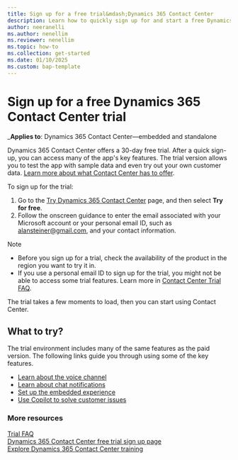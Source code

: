 ```yaml
---
title: Sign up for a free trial&mdash;Dynamics 365 Contact Center
description: Learn how to quickly sign up for and start a free Dynamics 365 Contact Center trial. Explore the app with tours and videos, and find other learning resources.
author: neeranelli
ms.author: nenellim
ms.reviewer: nenellim
ms.topic: how-to
ms.collection: get-started
ms.date: 01/10/2025
ms.custom: bap-template
---
```


# Sign up for a free Dynamics 365 Contact Center trial

_**Applies to**: Dynamics 365 Contact Center&mdash;embedded and standalone

Dynamics 365 Contact Center offers a 30-day free trial. After a quick sign-up, you can access many of the app's key features. The trial version allows you to test the app with sample data and even try out your own customer data. [Learn more about what Contact Center has to offer](overview-contact-center.md).

To sign up for the trial:
1. Go to the [Try Dynamics 365 Contact Center](https://www.microsoft.com/dynamics-365/products/contact-center) page, and then select **Try for free**.
1. Follow the onscreen guidance to enter the email associated with your Microsoft account or your personal email ID, such as alansteiner@gmail.com, and your contact information.


> [!NOTE]
> - Before you sign up for a trial, check the availability of the product in the region you want to try it in.
> - If you use a personal email ID to sign up for the trial, you might not be able to access some trial features. Learn more in [Contact Center Trial FAQ](contact-center-trial-faq.md).

The trial takes a few moments to load, then you can start using Contact Center.

## What to try?

The trial environment includes many of the same features as the paid version. The following links guide you through using some of the key features.

- [Learn about the voice channel](/dynamics365/customer-service/administer/voice-channel?context=/dynamics365/contact-center/context/administer-context)
- [Learn about chat notifications](/dynamics365/customer-service/use/oc-notifications?context=/dynamics365/contact-center/context/use-context)
- [Set up the embedded experience](../administer/set-up-embedded-experience.md)
- [Use Copilot to solve customer issues](../use/use-copilot-features.md)

### More resources

[Trial FAQ](contact-center-trial-faq.md)  
[Dynamics 365 Contact Center free trial sign up page](https://www.microsoft.com/dynamics-365/free-trial)  
[Explore Dynamics 365 Contact Center training](/training/modules/get-started-contact-center/)  


 



